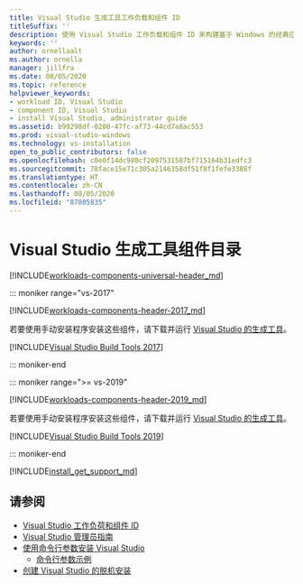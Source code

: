 ```yaml
---
title: Visual Studio 生成工具工作负载和组件 ID
titleSuffix: ''
description: 使用 Visual Studio 工作负载和组件 ID 来构建基于 Windows 的经典应用程序
keywords: ''
author: ornellaalt
ms.author: ornella
manager: jillfra
ms.date: 08/05/2020
ms.topic: reference
helpviewer_keywords:
- workload ID, Visual Studio
- component ID, Visual Studio
- install Visual Studio, administrator guide
ms.assetid: b99298df-0280-47fc-af73-44cd7a8ac553
ms.prod: visual-studio-windows
ms.technology: vs-installation
open_to_public_contributors: false
ms.openlocfilehash: c0e0f14dc980cf2097531587bf715164b31edfc3
ms.sourcegitcommit: 78face15e71c305a2146358df51f8f1fefe3388f
ms.translationtype: HT
ms.contentlocale: zh-CN
ms.lasthandoff: 08/05/2020
ms.locfileid: "87805835"
---
```

# <a name="visual-studio-build-tools-component-directory"></a>Visual Studio 生成工具组件目录

[!INCLUDE[workloads-components-universal-header_md](includes/workloads-components-universal-header_md.md)]

::: moniker range="vs-2017"

[!INCLUDE[workloads-components-header-2017_md](includes/workloads-components-header-2017_md.md)]

若要使用手动安装程序安装这些组件，请下载并运行 [Visual Studio 的生成工具](https://visualstudio.microsoft.com/downloads/#build-tools-for-visual-studio-2017)。

[!INCLUDE[Visual Studio Build Tools 2017](includes/vs-2017/workload-component-id-vs-build-tools.md)]

::: moniker-end

::: moniker range=">= vs-2019"

[!INCLUDE[workloads-components-header-2019_md](includes/workloads-components-header-2019_md.md)]

若要使用手动安装程序安装这些组件，请下载并运行 [Visual Studio 的生成工具](https://visualstudio.microsoft.com/downloads/#build-tools-for-visual-studio-2019)。

[!INCLUDE[Visual Studio Build Tools 2019](includes/vs-2019/workload-component-id-vs-build-tools.md)]

::: moniker-end

[!INCLUDE[install_get_support_md](includes/install_get_support_md.md)]

## <a name="see-also"></a>请参阅

* [Visual Studio 工作负荷和组件 ID](workload-and-component-ids.md)
* [Visual Studio 管理员指南](visual-studio-administrator-guide.md)
* [使用命令行参数安装 Visual Studio](use-command-line-parameters-to-install-visual-studio.md)
  * [命令行参数示例](command-line-parameter-examples.md)
* [创建 Visual Studio 的脱机安装](create-an-offline-installation-of-visual-studio.md)

